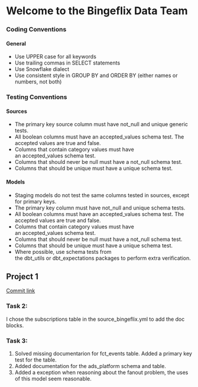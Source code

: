 # Welcome to the Bingeflix Data Team

### Coding Conventions
#### General
- Use UPPER case for all keywords
- Use trailing commas in SELECT statements
- Use Snowflake dialect
- Use consistent style in GROUP BY and ORDER BY (either names or numbers, not both)


### Testing Conventions
#### Sources
- The primary key source column must have not_null and unique generic tests.
- All boolean columns must have an accepted_values schema test. The accepted values are true and false.
- Columns that contain category values must have an accepted_values schema test.
- Columns that should never be null must have a not_null schema test.
- Columns that should be unique must have a unique schema test.

#### Models
- Staging models do not test the same columns tested in sources, except for primary keys.
- The primary key column must have not_null and unique schema tests.
- All boolean columns must have an accepted_values schema test. The accepted values are true and false.
- Columns that contain category values must have an accepted_values schema test.
- Columns that should never be null must have a not_null schema test.
- Columns that should be unique must have a unique schema test.
- Where possible, use schema tests from the dbt_utils or dbt_expectations packages to perform extra verification.

## Project 1

[Commit link](https://github.com/bmeiners/course_advanced_dbt/commit/2c417e2002303d2cbf2ddf1a6393d5e3a8eb3d10)

### Task 2:
 I chose the subscriptions table in the source_bingeflix.yml to add the doc blocks.

### Task 3:
 1. Solved missing documentarion for fct_events table. Added a primary key test for the table.
 2. Added documentation for the ads_platform schema and table.
 3. Added a exception when reasoning about the fanout problem, the uses of this model seem reasonable.